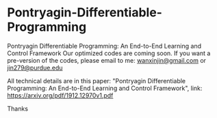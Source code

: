 # Pontryagin-Differentiable-Programming
Pontryagin Differentiable Programming: An End-to-End Learning and Control Framework
Our optimized codes are coming soon. 
If you want a pre-version of the codes, please email to me: wanxinjin@gmail.com or jin279@purdue.edu

All technical details are in this paper: "Pontryagin Differentiable Programming: An End-to-End Learning and Control Framework", link: https://arxiv.org/pdf/1912.12970v1.pdf

Thanks
